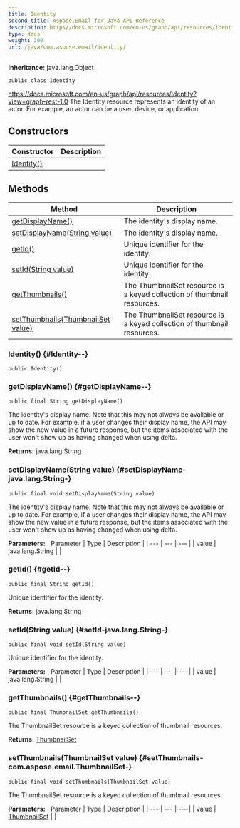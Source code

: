 ```yaml
---
title: Identity
second_title: Aspose.Email for Java API Reference
description: https//docs.microsoft.com/en-us/graph/api/resources/identityviewgraph-rest-1.0 The Identity resource represents an identity of an actor.
type: docs
weight: 300
url: /java/com.aspose.email/identity/
---
```

**Inheritance:**
java.lang.Object
```
public class Identity
```

https://docs.microsoft.com/en-us/graph/api/resources/identity?view=graph-rest-1.0 The Identity resource represents an identity of an actor. For example, an actor can be a user, device, or application.
## Constructors

| Constructor | Description |
| --- | --- |
| [Identity()](#Identity--) |  |
## Methods

| Method | Description |
| --- | --- |
| [getDisplayName()](#getDisplayName--) | The identity's display name. |
| [setDisplayName(String value)](#setDisplayName-java.lang.String-) | The identity's display name. |
| [getId()](#getId--) | Unique identifier for the identity. |
| [setId(String value)](#setId-java.lang.String-) | Unique identifier for the identity. |
| [getThumbnails()](#getThumbnails--) | The ThumbnailSet resource is a keyed collection of thumbnail resources. |
| [setThumbnails(ThumbnailSet value)](#setThumbnails-com.aspose.email.ThumbnailSet-) | The ThumbnailSet resource is a keyed collection of thumbnail resources. |
### Identity() {#Identity--}
```
public Identity()
```


### getDisplayName() {#getDisplayName--}
```
public final String getDisplayName()
```


The identity's display name. Note that this may not always be available or up to date. For example, if a user changes their display name, the API may show the new value in a future response, but the items associated with the user won't show up as having changed when using delta.

**Returns:**
java.lang.String
### setDisplayName(String value) {#setDisplayName-java.lang.String-}
```
public final void setDisplayName(String value)
```


The identity's display name. Note that this may not always be available or up to date. For example, if a user changes their display name, the API may show the new value in a future response, but the items associated with the user won't show up as having changed when using delta.

**Parameters:**
| Parameter | Type | Description |
| --- | --- | --- |
| value | java.lang.String |  |

### getId() {#getId--}
```
public final String getId()
```


Unique identifier for the identity.

**Returns:**
java.lang.String
### setId(String value) {#setId-java.lang.String-}
```
public final void setId(String value)
```


Unique identifier for the identity.

**Parameters:**
| Parameter | Type | Description |
| --- | --- | --- |
| value | java.lang.String |  |

### getThumbnails() {#getThumbnails--}
```
public final ThumbnailSet getThumbnails()
```


The ThumbnailSet resource is a keyed collection of thumbnail resources.

**Returns:**
[ThumbnailSet](../../com.aspose.email/thumbnailset)
### setThumbnails(ThumbnailSet value) {#setThumbnails-com.aspose.email.ThumbnailSet-}
```
public final void setThumbnails(ThumbnailSet value)
```


The ThumbnailSet resource is a keyed collection of thumbnail resources.

**Parameters:**
| Parameter | Type | Description |
| --- | --- | --- |
| value | [ThumbnailSet](../../com.aspose.email/thumbnailset) |  |

